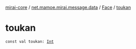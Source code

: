 [mirai-core](../../index.md) / [net.mamoe.mirai.message.data](../index.md) / [Face](index.md) / [toukan](./toukan.md)

# toukan

`const val toukan: `[`Int`](https://kotlinlang.org/api/latest/jvm/stdlib/kotlin/-int/index.html)